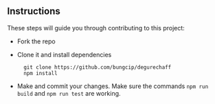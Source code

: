 ## Instructions

These steps will guide you through contributing to this project:

- Fork the repo
- Clone it and install dependencies

		git clone https://github.com/bungcip/degurechaff
		npm install

- Make and commit your changes. Make sure the commands `npm run build` and `npm run test` are working.

